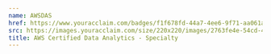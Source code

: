 ```yaml
---
name: AWSDAS
href: https://www.youracclaim.com/badges/f1f678fd-44a7-4ee6-9f71-aa061af44843
src: https://images.youracclaim.com/size/220x220/images/2763fe4e-54cd-48a3-8c3f-cde4fd54dbed/AWS-DataAnalytics-Specialty.png
title: AWS Certified Data Analytics - Specialty
---
```

